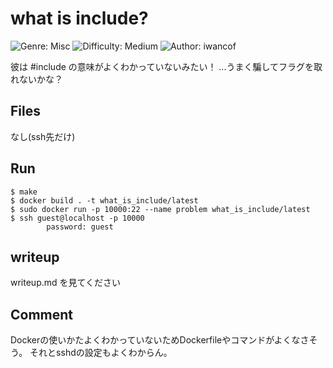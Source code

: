 # what is include?
![Genre: Misc](https://img.shields.io/badge/genre-misc-brightgreen?style=for-the-badge)
![Difficulty: Medium](https://img.shields.io/badge/difficulty-Medium-blue?style=for-the-badge)
![Author: iwancof](https://img.shields.io/badge/author-iwancof-lightgrey?style=for-the-badge)

彼は #include の意味がよくわかっていないみたい！
...うまく騙してフラグを取れないかな？

## Files
なし(ssh先だけ)

## Run
```
$ make
$ docker build . -t what_is_include/latest
$ sudo docker run -p 10000:22 --name problem what_is_include/latest
$ ssh guest@localhost -p 10000
		password: guest
```
## writeup
writeup.md を見てください

## Comment
Dockerの使いかたよくわかっていないためDockerfileやコマンドがよくなさそう。
それとsshdの設定もよくわからん。
